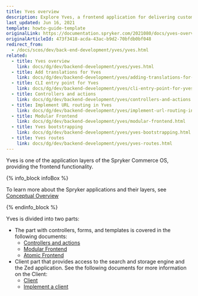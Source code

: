 ```yaml
---
title: Yves overview
description: Explore Yves, a frontend application for delivering customer-facing features. Learn how Yves manages requests, renders pages, and integrates with backend services.
last_updated: Jun 16, 2021
template: howto-guide-template
originalLink: https://documentation.spryker.com/2021080/docs/yves-overview
originalArticleId: 473f3418-acda-43ac-b9d2-70bfdb0bf048
redirect_from:
  - /docs/scos/dev/back-end-development/yves/yves.html
related:
  - title: Yves overview
    link: docs/dg/dev/backend-development/yves/yves.html
  - title: Add translations for Yves
    link: docs/dg/dev/backend-development/yves/adding-translations-for-yves.html
  - title: CLI entry point for Yves
    link: docs/dg/dev/backend-development/yves/cli-entry-point-for-yves.html
  - title: Controllers and actions
    link: docs/dg/dev/backend-development/yves/controllers-and-actions.html
  - title: Implement URL routing in Yves
    link: docs/dg/dev/backend-development/yves/implement-url-routing-in-yves.html
  - title: Modular Frontend
    link: docs/dg/dev/backend-development/yves/modular-frontend.html
  - title: Yves bootstrapping
    link: docs/dg/dev/backend-development/yves/yves-bootstrapping.html
  - title: Yves routes
    link: docs/dg/dev/backend-development/yves/yves-routes.html
---
```


Yves is one of the application layers of the Spryker Commerce OS, providing the frontend functionality.

{% info_block infoBox %}

To learn more about the Spryker applications and their layers, see [Conceptual Overview](/docs/dg/dev/architecture/conceptual-overview.html)

{% endinfo_block %}

Yves is divided into two parts:

* The part with controllers, forms, and templates is covered in the following documents:
  * [Controllers and actions](/docs/dg/dev/backend-development/yves/controllers-and-actions.html)
  * [Modular Frontend](/docs/dg/dev/backend-development/yves/modular-frontend.html)
  * [Atomic Frontend](/docs/dg/dev/frontend-development/{{site.version}}/yves/atomic-frontend/atomic-frontend.html)
* Client part that provides access to the search and storage engine and the Zed application. See the following documents for more information on the Client:
  * [Client](/docs/dg/dev/backend-development/client/client.html)
  * [Implement a client](/docs/dg/dev/backend-development/client/implement-a-client.html)
